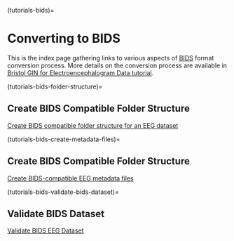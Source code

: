(tutorials-bids)=
# Converting to BIDS
This is the index page gathering links to various aspects of [BIDS](https://bids.neuroimaging.io/) format conversion process. More details on the conversion process are available in [Bristol GIN for Electroencephalogram Data tutorial](tutorials-eeg).

(tutorials-bids-folder-structure)=
## Create BIDS Compatible Folder Structure
[Create BIDS compatible folder structure for an EEG dataset](tutorials-eeg-folder-structure)

(tutorials-bids-create-metadata-files)=
## Create BIDS Compatible Folder Structure
[Create BIDS-compatible EEG metadata files](tutorials-eeg-create-metadata-files)

(tutorials-bids-validate-bids-dataset)=
## Validate BIDS Dataset
[Validate BIDS EEG Dataset](tutorials-eeg-validate-bids-dataset)